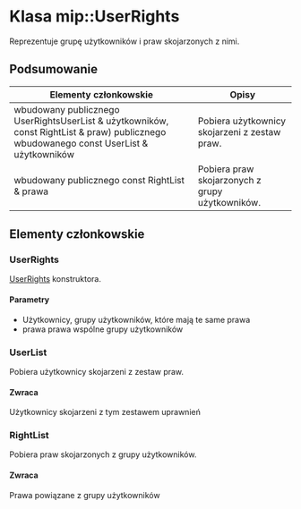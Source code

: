 # <a name="class-mipuserrights"></a>Klasa mip::UserRights 
Reprezentuje grupę użytkowników i praw skojarzonych z nimi.
## <a name="summary"></a>Podsumowanie
 Elementy członkowskie                        | Opisy                                
--------------------------------|---------------------------------------------
wbudowany publicznego UserRightsUserList & użytkowników, const RightList & praw) publicznego wbudowanego const UserList & użytkowników | Pobiera użytkownicy skojarzeni z zestaw praw.
wbudowany publicznego const RightList & prawa | Pobiera praw skojarzonych z grupy użytkowników.
## <a name="members"></a>Elementy członkowskie
### <a name="userrights"></a>UserRights
[UserRights](#classmip_1_1_user_rights) konstruktora.
#### <a name="parameters"></a>Parametry
* Użytkownicy, grupy użytkowników, które mają te same prawa 
* prawa prawa wspólne grupy użytkowników
### <a name="userlist"></a>UserList
Pobiera użytkownicy skojarzeni z zestaw praw.
#### <a name="returns"></a>Zwraca
Użytkownicy skojarzeni z tym zestawem uprawnień
### <a name="rightlist"></a>RightList
Pobiera praw skojarzonych z grupy użytkowników.
#### <a name="returns"></a>Zwraca
Prawa powiązane z grupy użytkowników